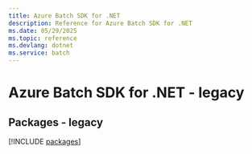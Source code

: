 ```yaml
---
title: Azure Batch SDK for .NET
description: Reference for Azure Batch SDK for .NET
ms.date: 05/29/2025
ms.topic: reference
ms.devlang: dotnet
ms.service: batch
---
```

# Azure Batch SDK for .NET - legacy
## Packages - legacy
[!INCLUDE [packages](batch-index.md)]